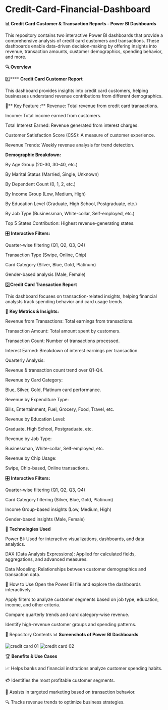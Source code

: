 # Credit-Card-Financial-Dashboard
**📊 Credit Card Customer & Transaction Reports - Power BI Dashboards**

This repository contains two interactive Power BI dashboards that provide a comprehensive analysis of credit card customers and transactions. These dashboards enable data-driven decision-making by offering insights into revenue, transaction amounts, customer demographics, spending behavior, and more.

**🔍 Overview**

1️⃣**** **Credit Card Customer Report**

This dashboard provides insights into credit card customers, helping businesses understand revenue contributions from different demographics.

📌** Key Feature :**
Revenue: Total revenue from credit card transactions.

Income: Total income earned from customers.

Total Interest Earned: Revenue generated from interest charges.

Customer Satisfaction Score (CSS): A measure of customer experience.

Revenue Trends: Weekly revenue analysis for trend detection.

**Demographic Breakdown:**

By Age Group (20-30, 30-40, etc.)

By Marital Status (Married, Single, Unknown)

By Dependent Count (0, 1, 2, etc.)

By Income Group (Low, Medium, High)

By Education Level (Graduate, High School, Postgraduate, etc.)

By Job Type (Businessman, White-collar, Self-employed, etc.)

Top 5 States Contribution: Highest revenue-generating states.

🎛️ **Interactive Filters:**

Quarter-wise filtering (Q1, Q2, Q3, Q4)

Transaction Type (Swipe, Online, Chip)

Card Category (Silver, Blue, Gold, Platinum)

Gender-based analysis (Male, Female)

2️⃣**Credit Card Transaction Report**

This dashboard focuses on transaction-related insights, helping financial analysts track spending behavior and card usage trends.

📌 **Key Metrics & Insights:**

Revenue from Transactions: Total earnings from transactions.

Transaction Amount: Total amount spent by customers.

Transaction Count: Number of transactions processed.

Interest Earned: Breakdown of interest earnings per transaction.

Quarterly Analysis:

Revenue & transaction count trend over Q1-Q4.

Revenue by Card Category:

Blue, Silver, Gold, Platinum card performance.

Revenue by Expenditure Type:

Bills, Entertainment, Fuel, Grocery, Food, Travel, etc.

Revenue by Education Level:

Graduate, High School, Postgraduate, etc.

Revenue by Job Type:

Businessman, White-collar, Self-employed, etc.

Revenue by Chip Usage:

Swipe, Chip-based, Online transactions.

🎛️ **Interactive Filters:**

Quarter-wise filtering (Q1, Q2, Q3, Q4)

Card Category filtering (Silver, Blue, Gold, Platinum)

Income Group-based insights (Low, Medium, High)

Gender-based insights (Male, Female)

📌 **Technologies Used**

Power BI: Used for interactive visualizations, dashboards, and data analytics.

DAX (Data Analysis Expressions): Applied for calculated fields, aggregations, and advanced measures.

Data Modeling: Relationships between customer demographics and transaction data.

🚀 How to Use
Open the Power BI file and explore the dashboards interactively.

Apply filters to analyze customer segments based on job type, education, income, and other criteria.

Compare quarterly trends and card category-wise revenue.

Identify high-revenue customer groups and spending patterns.

📂 Repository Contents
📊 **Screenshots of Power BI Dashboards**







![credit card 01](https://github.com/user-attachments/assets/3d0e2136-0b4d-49bc-b5be-d24968d70d02)
![credit card 02](https://github.com/user-attachments/assets/f93f5bd5-e59f-482f-8da4-de08a89d484a)













🏆 **Benefits & Use Cases**

📈 Helps banks and financial institutions analyze customer spending habits.

💳 Identifies the most profitable customer segments.

🎯 Assists in targeted marketing based on transaction behavior.

🔍 Tracks revenue trends to optimize business strategies.
